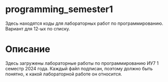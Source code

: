 # programming_semester1
Здесь находятся коды для лабораторных работ по программированию. Вариант для 12-ых по списку.
# Описание
Здесь загружены лабораторные работы по программированию ИУ7 1 семестр 2024 года.
Каждый файл подписан, поэтому должно быть понятно, к какой лабораторной работе он относится.